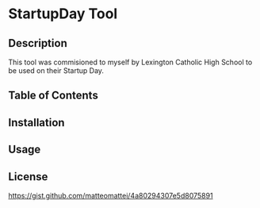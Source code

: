 # StartupDay Tool
## Description
This tool was commisioned to myself by Lexington Catholic High School to be used on their Startup Day.
## Table of Contents
## Installation
## Usage
## License


https://gist.github.com/matteomattei/4a80294307e5d8075891
